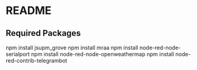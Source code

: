 
# README
## Required Packages
npm install jsupm_grove
npm install mraa
npm install node-red-node-serialport
npm install node-red-node-openweathermap
npm install node-red-contrib-telegrambot

